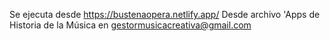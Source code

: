 Se ejecuta desde https://bustenaopera.netlify.app/ Desde archivo 'Apps de Historia de la Música en gestormusicacreativa@gmail.com
